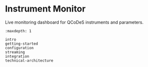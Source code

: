 # Instrument Monitor

Live monitoring dashboard for QCoDeS instruments and parameters.

```{toctree}
:maxdepth: 1

intro
getting-started
configuration
streaming
integration
technical-architecture
```
